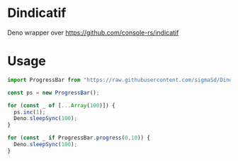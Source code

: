 # Dindicatif

Deno wrapper over https://github.com/console-rs/indicatif

# Usage

```ts
import ProgressBar from "https://raw.githubusercontent.com/sigmaSd/Dindicatif/master/indicatif.ts";

const ps = new ProgressBar();

for (const _ of [...Array(100)]) {
  ps.inc(1);
  Deno.sleepSync(100);
}

for (const _ if ProgressBar.progress(0,10)) {
  Deno.sleepSync(100);
}
```
